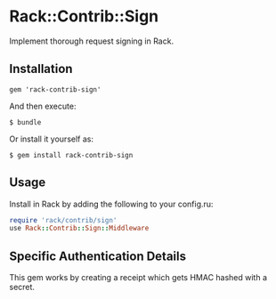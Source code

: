 # Rack::Contrib::Sign

Implement thorough request signing in Rack.

## Installation


    gem 'rack-contrib-sign'

And then execute:

    $ bundle

Or install it yourself as:

    $ gem install rack-contrib-sign

## Usage

Install in Rack by adding the following to your config.ru:

```ruby
require 'rack/contrib/sign'
use Rack::Contrib::Sign::Middleware
```

## Specific Authentication Details

This gem works by creating a receipt which gets HMAC hashed with a secret.


